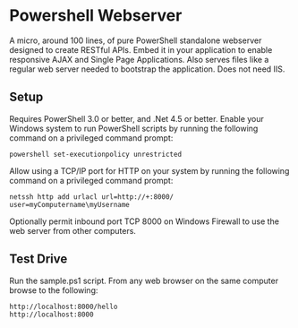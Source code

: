 Powershell Webserver
====================

A micro, around 100 lines, of pure PowerShell standalone webserver designed to create RESTful APIs. Embed it in your application to enable responsive AJAX and Single Page Applications. Also serves files like a regular web server needed to bootstrap the application. Does not need IIS.

Setup
-----
Requires PowerShell 3.0 or better, and .Net 4.5 or better. Enable your Windows system to run PowerShell scripts by running the following command on a privileged command prompt:

    powershell set-executionpolicy unrestricted
    
Allow using a TCP/IP port for HTTP on your system by running the following command on a privileged command prompt:

    netssh http add urlacl url=http://+:8000/ user=myComputername\myUsername
    
Optionally permit inbound port TCP 8000 on Windows Firewall to use the web server from other computers.

Test Drive
----------
Run the sample.ps1 script. From any web browser on the same computer browse to the following:

    http://localhost:8000/hello
    http://localhost:8000

